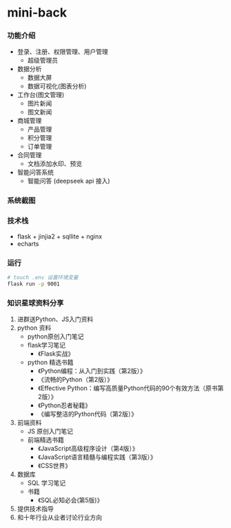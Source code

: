 mini-back
======

### 功能介绍
- 登录、注册、权限管理、用户管理
    - 超级管理员
- 数据分析
    - 数据大屏
    - 数据可视化(图表分析)
- 工作台(图文管理)
    - 图片新闻
    - 图文新闻
- 商城管理
    - 产品管理
    - 积分管理
    - 订单管理
- 合同管理
    - 文档添加水印、预览
- 智能问答系统
    - 智能问答 (deepseek api 接入)


### 系统截图


### 技术栈
- flask + jinjia2 + sqllite + nginx
- echarts


### 运行
```bash
# touch .env 设置环境变量
flask run -p 9001
```

### 知识星球资料分享
1. 进群送Python、JS入门资料
2. python 资料
    - python原创入门笔记
    - flask学习笔记
        - 《Flask实战》
    - python 精选书籍
        - 《Python编程：从入门到实践（第2版）》
        - 《流畅的Python（第2版）》
        - 《Effective Python：编写高质量Python代码的90个有效方法（原书第2版）》
        - 《Python忍者秘籍》
        - 《编写整洁的Python代码（第2版）》
3. 前端资料
    - JS 原创入门笔记
    - 前端精选书籍
        - 《JavaScript高级程序设计（第4版）》
        - 《JavaScript语言精髓与编程实践（第3版）》
        - 《CSS世界》
4. 数据库
    - SQL 学习笔记
    - 书籍
        - 《SQL必知必会(第5版)》
5. 提供技术指导
6. 和十年行业从业者讨论行业方向

